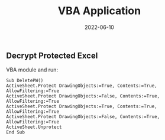 ﻿---
title: VBA Application
date: 2022-06-10
update: 2022-06-15
categories: 
- Tools
- Office
tags: VBA
description: 
---

## Decrypt Protected Excel

VBA module and run:

~~~
Sub DeletePW()
ActiveSheet.Protect DrawingObjects:=True, Contents:=True, AllowFiltering:=True
ActiveSheet.Protect DrawingObjects:=False, Contents:=True, AllowFiltering:=True
ActiveSheet.Protect DrawingObjects:=True, Contents:=True, AllowFiltering:=True
ActiveSheet.Protect DrawingObjects:=False, Contents:=True, AllowFiltering:=True
ActiveSheet.Unprotect
End Sub
~~~
